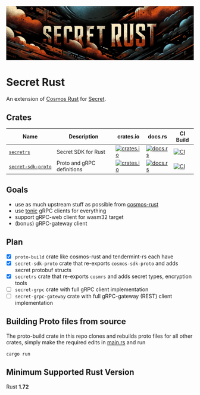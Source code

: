 <div align="center">
  <img src="banner.webp" />
</div>

# Secret Rust

An extension of [Cosmos Rust](https://github.com/cosmos/cosmos-rust) for [Secret](https://github.com/scrtlabs/SecretNetwork).

## Crates

| Name                 | Description                | crates.io                                                               | docs.rs                                                             | CI Build                                                   |
| -------------------- | -------------------------- | ----------------------------------------------------------------------- | ------------------------------------------------------------------- | ---------------------------------------------------------- |
| [`secretrs`]         | Secret SDK for Rust        | [![crates.io][secretrs-crate-img]][secretrs-crate-link]                 | [![docs.rs][secretrs-docs-img]][secretrs-docs-link]                 | [![CI][secretrs-ci-img]][secretrs-ci-link]                 |
| [`secret‑sdk‑proto`] | Proto and gRPC definitions | [![crates.io][secret-sdk-proto-crate-img]][secret-sdk-proto-crate-link] | [![docs.rs][secret-sdk-proto-docs-img]][secret-sdk-proto-docs-link] | [![CI][secret-sdk-proto-ci-img]][secret-sdk-proto-ci-link] |

## Goals

- use as much upstream stuff as possible from [cosmos-rust](https://github.com/cosmos/cosmos-rust)
- use [tonic](https://crates.io/crates/tonic) gRPC clients for everything
- support gRPC-web client for wasm32 target
- (bonus) gRPC-gateway client

## Plan

- [x] `proto-build` crate like cosmos-rust and tendermint-rs each have
- [x] `secret-sdk-proto` crate that re-exports `cosmos-sdk-proto` and adds secret protobuf structs
- [x] `secretrs` crate that re-exports `cosmrs` and adds secret types, encryption tools
- [ ] `secret-grpc` crate with full gRPC client implementation
- [ ] `secret-grpc-gateway` crate with full gRPC-gateway (REST) client implementation

## Building Proto files from source

The proto-build crate in this repo clones and rebuilds proto files for all other crates,
simply make the required edits in [main.rs](proto-build/src/main.rs) and run

    cargo run

## Minimum Supported Rust Version

Rust **1.72**

[//]: # "crates"
[`secretrs`]: https://github.com/kent-3/secret-rust/tree/main/secretrs
[`secret‑sdk‑proto`]: https://github.com/kent-3/secret-rust/tree/main/secret-sdk-proto
[//]: # "badges"
[secretrs-crate-img]: https://img.shields.io/crates/v/secretrs.svg?logo=rust
[secretrs-crate-link]: https://crates.io/crates/secretrs
[secretrs-docs-img]: https://docs.rs/secretrs/badge.svg
[secretrs-docs-link]: https://docs.rs/secretrs/
[secretrs-ci-img]: https://github.com/kent-3/secret-rust/workflows/secretrs/badge.svg
[secretrs-ci-link]: https://github.com/kent-3/secret-rust/actions/workflows/secretrs.yml
[secret-sdk-proto-crate-img]: https://img.shields.io/crates/v/secret-sdk-proto.svg?logo=rust
[secret-sdk-proto-crate-link]: https://crates.io/crates/secret-sdk-proto
[secret-sdk-proto-docs-img]: https://docs.rs/secret-sdk-proto/badge.svg
[secret-sdk-proto-docs-link]: https://docs.rs/secret-sdk-proto/
[secret-sdk-proto-ci-img]: https://github.com/kent-3/secret-rust/workflows/secret-sdk-proto/badge.svg
[secret-sdk-proto-ci-link]: https://github.com/kent-3/secret-rust/actions/workflows/secret-sdk-proto.yml
